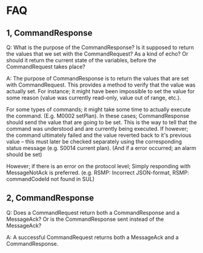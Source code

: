 FAQ
===

1, CommandResponse
------------------
Q: What is the purpose of the CommandResponse? Is it supposed to return the
values that we set with the CommandRequest? As a kind of echo? Or should it
return the current state of the variables, before the CommandRequest takes
place?

A: The purpose of CommandResponse is to return the values that are set with
CommandRequest. This provides a method to verify that the value was actually
set. For instance; it might have been impossible to set the value for some
reason (value was currently read-only, value out of range, etc.).

For some types of commands; it might take some time to actually execute the
command. (E.g. M0002 setPlan). In these cases; CommandResponse should send the
value that are going to be set. This is the way to tell that the command was
understood and are currently being executed. If however; the command ultimately
failed and the value reverted back to it's previous value – this must later be
checked separately using the corresponding status message (e.g. S0014 current
plan). (And if a error occurred; an alarm should be set)

However; if there is an error on the protocol level; Simply responding with
MessageNotAck is preferred.
(e.g. RSMP: Incorrect JSON-format, RSMP: commandCodeId not found in SUL)

2, CommandResponse
------------------
Q: Does a CommandRequest return both a CommandResponse and a MessageAck?
Or is the CommandResponse sent instead of the MessageAck?

A: A successful CommandRequest returns both a MessageAck and a CommandResponse.
